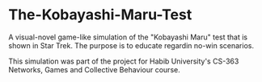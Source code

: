 # The-Kobayashi-Maru-Test

A visual-novel game-like simulation of the "Kobayashi Maru" test that is shown in Star Trek. The purpose is to educate regardin no-win scenarios.

This simulation was part of the project for Habib University's CS-363 Networks, Games and Collective Behaviour course.
